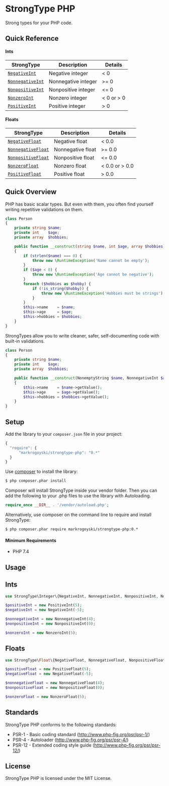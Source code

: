 # StrongType PHP

Strong types for your PHP code.


Quick Reference
-----------

#### Ints
| StrongType | Description | Details |
| ----------- | ----------- | ----------- |
| [`NegativeInt`](#Ints) | Negative integer| < 0 |
| [`NonnegativeInt`](#Ints) | Nonnegative integer| >= 0 |
| [`NonpositiveInt`](#Ints) | Nonpositive integer| <= 0 |
| [`NonzeroInt`](#Ints) | Nonzero integer| < 0 or > 0 |
| [`PositiveInt`](#Ints) | Positive integer| > 0 |

#### Floats
| StrongType | Description | Details |
| ----------- | ----------- | ----------- |
| [`NegativeFloat`](#Floats) | Negative float| < 0.0 |
| [`NonnegativeFloat`](#Floats) | Nonnegative float| >= 0.0 |
| [`NonpositiveFloat`](#Floats) | Nonpositive float| <= 0.0 |
| [`NonzeroFloat`](#Floats) | Nonzero float| < 0.0 or > 0.0 |
| [`PositiveFloat`](#Floats) | Positive float| > 0.0 |

Quick Overview
-----------
PHP has basic scalar types. But even with them, you often find yourself writing repetitive validations on them.

```php
class Person
{
    private string $name;
    private int    $age;
    private array  $hobbies;

    public function __construct(string $name, int $age, array $hobbies)
    {
        if (strlen($name) === 0) {
            throw new \RuntimeException('Name cannot be empty');
        }
        if ($age < 0) {
            throw new \RuntimeException('Age cannot be negative');
        }
        foreach ($hobbies as $hobby) {
            if (!is_string($hobby)) {
                throw new \RuntimeException('Hobbies must be strings');
            }
        }
        $this->name    = $name;
        $this->age     = $age;
        $this->hobbies = $hobbies;
    }
}
```

StrongTypes allow you to write cleaner, safer, self-documenting code with built-in validations.

```php
class Person
{
    private string $name;
    private int    $age;
    private array  $hobbies;

    public function __construct(NonemptyString $name, NonnegativeInt $age, ArrayOfStrings $hobbies)
    {
        $this->name    = $name->getValue();
        $this->age     = $age->getValue();
        $this->hobbies = $hobbies->getValue();
    }
}
```

Setup
-----

 Add the library to your `composer.json` file in your project:

```javascript
{
  "require": {
      "markrogoyski/strongtype-php": "0.*"
  }
}
```

Use [composer](http://getcomposer.org) to install the library:

```bash
$ php composer.phar install
```

Composer will install StrongType inside your vendor folder. Then you can add the following to your
.php files to use the library with Autoloading.

```php
require_once __DIR__ . '/vendor/autoload.php';
```

Alternatively, use composer on the command line to require and install StrongType:

```
$ php composer.phar require markrogoyski/strongtype-php:0.*
```

#### Minimum Requirements
 * PHP 7.4


Usage
-----


## Ints

```php
use StrongType\Integer\{NegativeInt, NonnegativeInt, NonpositiveInt, NonzeroInt, PositiveInt};

$positiveInt = new PositiveInt(5);
$negativeInt = new NegativeInt(-5);

$nonnegativeInt = new NonnegativeInt(4);
$nonpositiveInt = new NonpositiveInt(0);

$nonzeroInt = new NonzeroInt(5);
```

## Floats

```php
use StrongType\Float\{NegativeFloat, NonnegativeFloat, NonpositiveFloat, NonzeroFloat, PositiveFloat};

$positiveFloat = new PositiveFloat(5);
$negativeFloat = new NegativeFloat(-5);

$nonnegativeFloat = new NonnegativeFloat(4);
$nonpositiveFloat = new NonpositiveFloat(0);

$nonzeroFloat = new NonzeroFloat(5);
```

Standards
---------

StrongType PHP conforms to the following standards:

 * PSR-1  - Basic coding standard (http://www.php-fig.org/psr/psr-1/)
 * PSR-4  - Autoloader (http://www.php-fig.org/psr/psr-4/)
 * PSR-12 - Extended coding style guide (http://www.php-fig.org/psr/psr-12/)

License
-------

StrongType PHP is licensed under the MIT License.